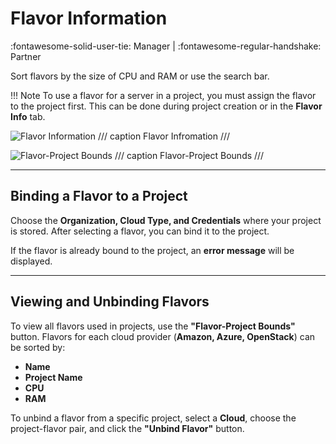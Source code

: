 # **Flavor Information**
:fontawesome-solid-user-tie: Manager | :fontawesome-regular-handshake: Partner

Sort flavors by the size of CPU and RAM or use the search bar.

!!! Note
	To use a flavor for a server in a project, you must assign the flavor to the project first. This can be done during project creation or in the **Flavor Info** tab.

![Flavor Information](https://rgw.cloudpoint.tcpro.cz/swift/v1/KEY_0efe203c42c0402f9402a570302dc066/new-docs/managing-your-projects/flavor%20information/flavor_info.webp)
/// caption 
Flavor Infromation 
///

![Flavor-Project Bounds](https://rgw.cloudpoint.tcpro.cz/swift/v1/KEY_0efe203c42c0402f9402a570302dc066/new-docs/managing-your-projects/flavor%20information/flavor_project_bound.webp)
/// caption
Flavor-Project Bounds
///

---

## **Binding a Flavor to a Project**

Choose the **Organization, Cloud Type, and Credentials** where your project is stored. After selecting a flavor, you can bind it to the project.

If the flavor is already bound to the project, an **error message** will be displayed.

---

## **Viewing and Unbinding Flavors**

To view all flavors used in projects, use the **"Flavor-Project Bounds"** button.
Flavors for each cloud provider (**Amazon, Azure, OpenStack**) can be sorted by:

- **Name**
- **Project Name**
- **CPU**
- **RAM**

To unbind a flavor from a specific project, select a **Cloud**, choose the project-flavor pair, and click the **"Unbind Flavor"** button.
